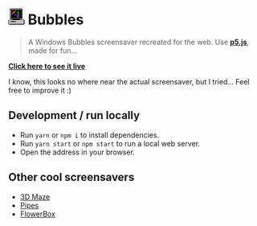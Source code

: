 # ![Screensaver icon](img/icon.png) Bubbles

> A Windows Bubbles screensaver recreated for the web. Use [**p5.js**](https://p5js.org/), made for fun...

[**Click here to see it live**](https://khang-nd.github.io/bubbles)

I know, this looks no where near the actual screensaver, but I tried... Feel free to improve it :)

## Development / run locally

* Run `yarn` or `npm i` to install dependencies.
* Run `yarn start` or `npm start` to run a local web server.
* Open the address in your browser.

## Other cool screensavers

* [3D Maze](https://github.com/ibid-11962/Windows-95-3D-Maze-Screensaver)
* [Pipes](https://github.com/1j01/pipes)
* [FlowerBox](https://github.com/kevin-shannon/3D-FlowerBox)
